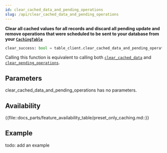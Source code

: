 ```yaml
---
id: clear_cached_data_and_pending_operations
slug: /api/clear_cached_data_and_pending_operations
---
```


**Clear all cached values for all records and discard all pending update and remove operations that were scheduled to be 
sent to your database from your [```CachingTable```](../caching_table/introduction.md)**

```python
clear_success: bool = table_client.clear_cached_data_and_pending_operations()
```

Calling this function is equivalent to calling both
[```clear_cached_data```](../api/clear_cached_data) and 
[```clear_pending_operations```](../api/clear_pending_operations).

## Parameters

clear_cached_data_and_pending_operations has no parameters.
 
## Availability

{{file::docs_parts/feature_availability_table/preset_only_caching.md::}}

## Example

todo: add an example
